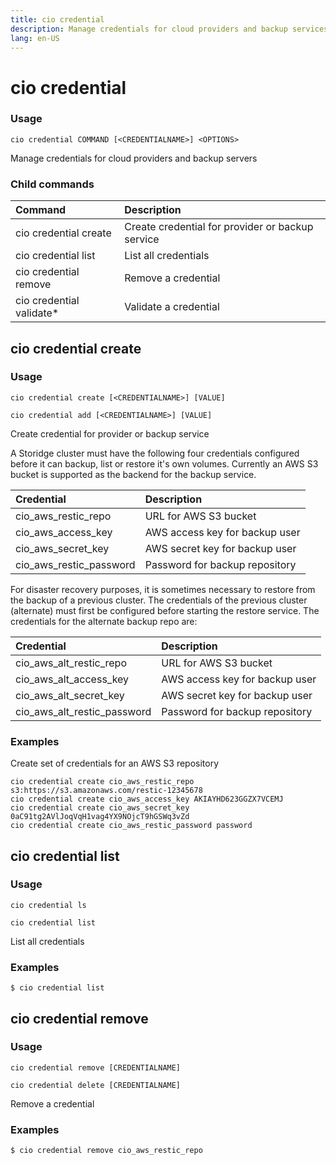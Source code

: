 ```yaml
---
title: cio credential
description: Manage credentials for cloud providers and backup services
lang: en-US
---
```


# cio credential

<h3>Usage</h3>

`cio credential COMMAND [<CREDENTIALNAME>] <OPTIONS>`

Manage credentials for cloud providers and backup servers

<h3>Child commands</h3>

| Command                  | Description                                      |
|:-------------------------|:-------------------------------------------------|
| cio credential create    | Create credential for provider or backup service |
| cio credential list      | List all credentials                             |
| cio credential remove    | Remove a credential                              |
| cio credential validate* | Validate a credential                            |

## cio credential create

<h3>Usage</h3>

`cio credential create [<CREDENTIALNAME>] [VALUE]`

`cio credential add [<CREDENTIALNAME>] [VALUE]`

Create credential for provider or backup service

A Storidge cluster must have the following four credentials configured before it can backup, list or restore it's own volumes. Currently an AWS S3 bucket is supported as the backend for the backup service. 

| Credential               | Description                              |
|:-------------------------|:-----------------------------------------|
| cio_aws_restic_repo      | URL for AWS S3 bucket                    |
| cio_aws_access_key       | AWS access key for backup user           |
| cio_aws_secret_key       | AWS secret key for backup user           |
| cio_aws_restic_password  | Password for backup repository           |


For disaster recovery purposes, it is sometimes necessary to restore from the backup of a previous cluster. The credentials of the previous cluster (alternate) must first be configured before starting the restore service. The credentials for the alternate backup repo are: 

| Credential                   | Description                              |
|:-----------------------------|:-----------------------------------------|
| cio_aws_alt_restic_repo      | URL for AWS S3 bucket                    |
| cio_aws_alt_access_key       | AWS access key for backup user           |
| cio_aws_alt_secret_key       | AWS secret key for backup user           |
| cio_aws_alt_restic_password  | Password for backup repository           |

<h3>Examples</h3>

Create set of credentials for an AWS S3 repository
```
cio credential create cio_aws_restic_repo s3:https://s3.amazonaws.com/restic-12345678
cio credential create cio_aws_access_key AKIAYHD623GGZX7VCEMJ
cio credential create cio_aws_secret_key 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
cio credential create cio_aws_restic_password password
```

## cio credential list

<h3>Usage</h3>

`cio credential ls`

`cio credential list`

List all credentials

<h3>Examples</h3>

```
$ cio credential list
```

## cio credential remove

<h3>Usage</h3>

`cio credential remove [CREDENTIALNAME]`

`cio credential delete [CREDENTIALNAME]`

Remove a credential

<h3>Examples</h3>

```
$ cio credential remove cio_aws_restic_repo
```
